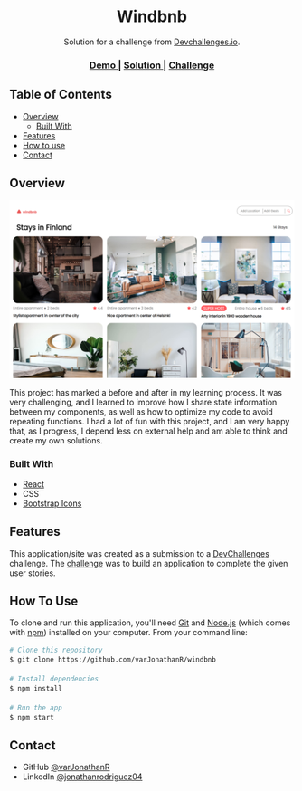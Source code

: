 <h1 align="center">Windbnb</h1>

<div align="center">
   Solution for a challenge from  <a href="http://devchallenges.io" target="_blank">Devchallenges.io</a>.
</div>

<div align="center">
  <h3>
    <a href="https://windbnb-varjonathanr.netlify.app/">
      Demo
    </a>
    <span> | </span>
    <a href="https://legacy.devchallenges.io/solutions/x1ccA5JwrPwkts04QZLR">
      Solution
    </a>
    <span> | </span>
    <a href="https://legacy.devchallenges.io/challenges/3JFYedSOZqAxYuOCNmYD">
      Challenge
    </a>
  </h3>
</div>

<!-- TABLE OF CONTENTS -->

## Table of Contents

- [Overview](#overview)
  - [Built With](#built-with)
- [Features](#features)
- [How to use](#how-to-use)
- [Contact](#contact)

<!-- OVERVIEW -->

## Overview

![Windbnb Preview](https://github.com/varJonathanR/windbnb/blob/main/public/windbnb_preview.png)

This project has marked a before and after in my learning process. It was very challenging, and I learned to improve how I share state information between my components, as well as how to optimize my code to avoid repeating functions. I had a lot of fun with this project, and I am very happy that, as I progress, I depend less on external help and am able to think and create my own solutions.

### Built With

- [React](https://reactjs.org/)
- CSS
- [Bootstrap Icons](https://icons.getbootstrap.com/)

## Features

This application/site was created as a submission to a [DevChallenges](https://devchallenges.io/challenges) challenge. The [challenge](https://legacy.devchallenges.io/challenges/3JFYedSOZqAxYuOCNmYD) was to build an application to complete the given user stories.

## How To Use

To clone and run this application, you'll need [Git](https://git-scm.com) and [Node.js](https://nodejs.org/en/download/) (which comes with [npm](http://npmjs.com)) installed on your computer. From your command line:

```bash
# Clone this repository
$ git clone https://github.com/varJonathanR/windbnb

# Install dependencies
$ npm install

# Run the app
$ npm start
```

## Contact

- GitHub [@varJonathanR](https://github.com/varJonathanR)
- LinkedIn [@jonathanrodriguez04](https://www.linkedin.com/in/jonathanrodriguez04)